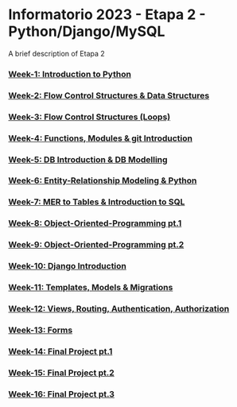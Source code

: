 # Informatorio 2023 - Etapa 2 - Python/Django/MySQL

A brief description of Etapa 2

### [Week-1: Introduction to Python](./Week-1)

### [Week-2: Flow Control Structures & Data Structures](./Week-2)

### [Week-3: Flow Control Structures (Loops)](./Week-3)

### [Week-4: Functions, Modules & git Introduction](./Week-4)

### [Week-5: DB Introduction & DB Modelling](./Week-5)

### [Week-6: Entity-Relationship Modeling & Python](./Week-6)

### [Week-7: MER to Tables & Introduction to SQL](./Week-7)

### [Week-8: Object-Oriented-Programming pt.1](./Week-8)

### [Week-9: Object-Oriented-Programming pt.2](./Week-9)

### [Week-10: Django Introduction](./Week-10)

### [Week-11: Templates, Models & Migrations](./Week-11)

### [Week-12: Views, Routing, Authentication, Authorization](./Week-12)

### [Week-13: Forms](./Week-13)

### [Week-14: Final Project pt.1](./Week-14)

### [Week-15: Final Project pt.2](./Week-15)

### [Week-16: Final Project pt.3](./Week-16)
